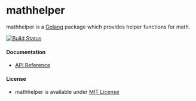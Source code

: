 # mathhelper

mathhelper is a [Golang](http://golang.org) package which provides helper functions for math.

[![Build Status](https://travis-ci.org/northbright/mathhelper.svg?branch=master)](https://travis-ci.org/northbright/mathhelper)

#### Documentation
* [API Reference](https://godoc.org/github.com/northbright/mathhelper)

#### License
* mathhelper is available under [MIT License](./LICENSE)
